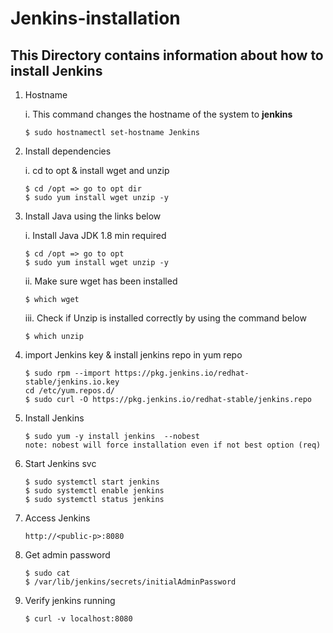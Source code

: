 # Jenkins-installation
## This Directory contains information about how to install Jenkins

1. Hostname

     i. This command changes the hostname of the system to **jenkins**
     
     ```shell
     $ sudo hostnamectl set-hostname Jenkins
     ```

2. Install dependencies

     i. cd to opt & install wget and unzip
     
     ```shell
     $ cd /opt => go to opt dir
     $ sudo yum install wget unzip -y
     ```
    
3. Install Java using the links below
    
      i. Install Java JDK 1.8 min required
      
      
     ```shell
    $ cd /opt => go to opt
    $ sudo yum install wget unzip -y
    ```
    
    ii. Make sure wget has been installed
    ```shell
    $ which wget
    ```
    
    iii. Check if Unzip is installed correctly by using the command below
    ```shell
    $ which unzip
    ```
    
4. import Jenkins key & install jenkins repo in yum repo

   ```shell
   $ sudo rpm --import https://pkg.jenkins.io/redhat-stable/jenkins.io.key
   cd /etc/yum.repos.d/
   $ sudo curl -O https://pkg.jenkins.io/redhat-stable/jenkins.repo
   
5. Install Jenkins 

   ```shell
   $ sudo yum -y install jenkins  --nobest
   note: nobest will force installation even if not best option (req)
   ```
   
6. Start Jenkins svc 

   ```shell
   $ sudo systemctl start jenkins
   $ sudo systemctl enable jenkins
   $ sudo systemctl status jenkins
   ```

7. Access Jenkins

   ```shell
   http://<public-p>:8080
   ```
   
8. Get admin password

   ```shell
   $ sudo cat
   $ /var/lib/jenkins/secrets/initialAdminPassword
   ```
   
9. Verify jenkins running

   ```shell
   $ curl -v localhost:8080
   ```
